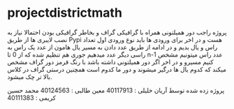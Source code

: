 # projectdistrictmath
پروژه راجب دور همیلتونی همراه با گرافیکی گراف  و بخاطر گرافیکی بودن احتمالا نیاز به نصب لایبری ها از طریق Pypi هست و در اخر برای ورودی ها باید نوع ورودی اول تعداد راس و یال بدیم و در ادامه از طریق عدد دادن به مسیر یال هامون از عدد یک راس به راسی دیگر عدد میدهیم جوری هم تنظیم شده که از 0 تا n-1 عدد راس میتونیم مشخص کنیم مسیرو و در اخر اگر دور همیلتونی داشته باشد با رنگ قرمز دور گراف مشخص میکند که کدوم یال ها درگیر میشوند و دور ما کدوم است همچنین درستی گراف در کلاس بالا تر چک میشود.



پروژه زده شده توسط 
آریان خلیلی : 40117913
معین طالبی : 40124563
محمد حسین کریمی : 40111383



